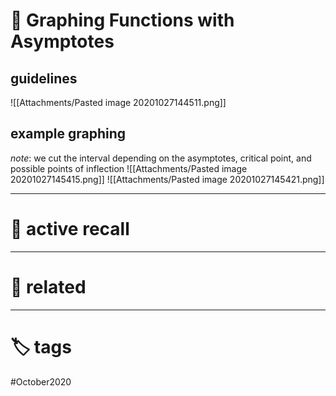 # 🌱 Graphing Functions with Asymptotes

## guidelines
![[Attachments/Pasted image 20201027144511.png]]

## example graphing
*note*: we cut the interval depending on the asymptotes, critical point, and possible points of inflection
![[Attachments/Pasted image 20201027145415.png]]
![[Attachments/Pasted image 20201027145421.png]]

---

# 🧠 active recall

---

# 🔗 related

---

# 🏷 tags
#October2020
 